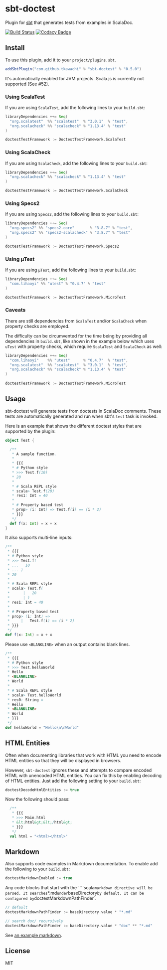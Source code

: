 # sbt-doctest

Plugin for [sbt](http://www.scala-sbt.org) that generates tests from examples
in ScalaDoc.

[![Build Status](https://travis-ci.org/tkawachi/sbt-doctest.svg?branch=master)](https://travis-ci.org/tkawachi/sbt-doctest)
[![Codacy Badge](https://www.codacy.com/project/badge/69a7c0f566464cc38032d10d3b9dab6c)](https://www.codacy.com/app/tkawachi/sbt-doctest)

## Install

To use this plugin, add it to your `project/plugins.sbt`.

```scala
addSbtPlugin("com.github.tkawachi" % "sbt-doctest" % "0.5.0")
```

It's automatically enabled for JVM projects.
Scala.js is currently not supported (See #52).

### Using ScalaTest

If you are using ``ScalaTest``, add the following lines to your ``build.sbt``:

```scala
libraryDependencies ++= Seq(
  "org.scalatest"  %% "scalatest"  % "3.0.1"  % "test",
  "org.scalacheck" %% "scalacheck" % "1.13.4" % "test"
)

doctestTestFramework := DoctestTestFramework.ScalaTest
```

### Using ScalaCheck

If you are using ``ScalaCheck``, add the following lines to your ``build.sbt``:

```scala
libraryDependencies ++= Seq(
  "org.scalacheck" %% "scalacheck" % "1.13.4" % "test"
)

doctestTestFramework := DoctestTestFramework.ScalaCheck
```

### Using Specs2

If you are using ``Specs2``, add the following lines to your ``build.sbt``:

```scala
libraryDependencies ++= Seq(
  "org.specs2" %% "specs2-core"       % "3.8.7" % "test",
  "org.specs2" %% "specs2-scalacheck" % "3.8.7" % "test"
)

doctestTestFramework := DoctestTestFramework.Specs2
```

### Using µTest

If you are using ``µTest``, add the following lines to your ``build.sbt``:
```scala
libraryDependencies ++= Seq(
  "com.lihaoyi" %% "utest" % "0.4.7" % "test"
)

doctestTestFramework := DoctestTestFramework.MicroTest
```

### Caveats

There are still dependencies from ``ScalaTest`` and/or ``ScalaCheck`` when property checks are employed.

The difficulty can be circumvented for the time being by providing all dependencies in ``build.sbt``, like
shown in the example below which uses ``uTest`` with property checks, which require ``ScalaTest`` and ``ScalaCheck`` as well:

```scala
libraryDependencies ++= Seq(
  "com.lihaoyi"    %% "utest"      % "0.4.7"  % "test",
  "org.scalatest"  %% "scalatest"  % "3.0.1"  % "test",
  "org.scalacheck" %% "scalacheck" % "1.13.4" % "test"
)
      
doctestTestFramework := DoctestTestFramework.MicroTest
```

## Usage

sbt-doctest will generate tests from
doctests in ScalaDoc comments. These tests are automatically generated and
run when sbt's `test` task is invoked.

Here is an example that shows the different doctest styles that are supported
by the plugin:

```scala
object Test {

  /**
   * A sample function.
   *
   * {{{
   * # Python style
   * >>> Test.f(10)
   * 20
   *
   * # Scala REPL style
   * scala> Test.f(20)
   * res1: Int = 40
   *
   * # Property based test
   * prop> (i: Int) => Test.f(i) == (i * 2)
   * }}}
   */
  def f(x: Int) = x + x
}
```

It also supports multi-line inputs:

```scala
/**
 * {{{
 * # Python style
 * >>> Test.f(
 * ...   10
 * ... )
 * 20
 *
 * # Scala REPL style
 * scala> Test.f(
 *      |   20
 *      | )
 * res1: Int = 40
 *
 * # Property based test
 * prop> (i: Int) =>
 *     |   Test.f(i) == (i * 2)
 * }}}
 */
def f(x: Int) = x + x
```

Please use `<BLANKLINE>` when an output contains blank lines.

```scala
/**
 * {{{
 * # Python style
 * >>> Test.helloWorld
 * Hello
 * <BLANKLINE>
 * World
 *
 * # Scala REPL style
 * scala> Test.helloWorld
 * res0: String =
 * Hello
 * <BLANKLINE>
 * World
 * }}}
 */
def helloWorld = "Hello\n\nWorld"
```
## HTML Entities

Often when documenting libraries that work with HTML you need to encode HTML entities so that they will be displayed in browsers.

However, `sbt-doctest` ignores these and attempts to compare encoded HTML with unencoded HTML entities. You can fix this by enabling decoding of HTML entities. Just add the following setting to your `build.sbt`:

```scala
doctestDecodeHtmlEntities := true
```

Now the following should pass:

```scala
  /**
   * {{{
   * >>> Main.html
   * &lt;html&gt;&lt;/html&gt;
   * }}}
   */
  val html = "<html></html>"
```

## Markdown

Also supports code examples in Markdown documentation. To enable add the following to your `build.sbt`:

```scala
doctestMarkdownEnabled := true
```

Any code blocks that start with the ````scala` markdown directive will be parsed.
It searches `*.md` under `baseDirectory` by default. It can be configured by
`doctestMarkdownPathFinder`.

```scala
// default
doctestMarkdownPathFinder := baseDirectory.value * "*.md"

// search doc/ recursively
doctestMarkdownPathFinder := baseDirectory.value * "doc" ** "*.md" 
```

See [an example markdown](https://github.com/tkawachi/sbt-doctest/blob/master/src/test/resources/ScalaText.md).

## License

MIT
